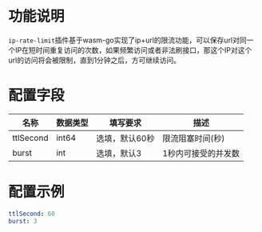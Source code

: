 # 功能说明
`ip-rate-limit`插件基于wasm-go实现了ip+url的限流功能，可以保存url对同一个IP在短时间重复访问的次数，如果频繁访问或者非法刷接口，那这个IP对这个url的访问将会被限制，直到1分钟之后，方可继续访问。
# 配置字段
|  名称 |  数据类型 | 填写要求  | 描述  |
| ------------ | ------------ | ------------ | ------------ |
|  ttlSecond | int64  | 选填，默认60秒  |   限流阻塞时间(秒)|
|  burst | int  | 选填，默认3  |   1秒内可接受的并发数|

# 配置示例
```yaml
ttlSecond: 60
burst: 3
```
